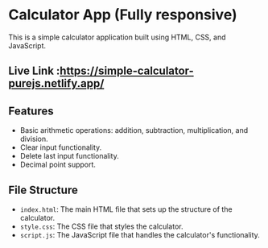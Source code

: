 # Calculator App (Fully responsive)

This is a simple calculator application built using HTML, CSS, and JavaScript.

## Live Link :https://simple-calculator-purejs.netlify.app/

## Features

- Basic arithmetic operations: addition, subtraction, multiplication, and division.
- Clear input functionality.
- Delete last input functionality.
- Decimal point support.

## File Structure

- `index.html`: The main HTML file that sets up the structure of the calculator.
- `style.css`: The CSS file that styles the calculator.
- `script.js`: The JavaScript file that handles the calculator's functionality.
